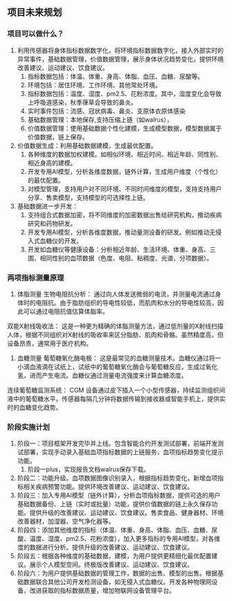 ## 项目未来规划
### 项目可以做什么？
1. 利用传感器将身体指标数据数字化，将环境指标数据数字化，接入外部实时的异常事件，基础数据管理，价值数据管理，展示身体状况趋势变化，提供环境改善建议、运动建议、饮食建议。
   1. 指标数据包括：体温、体重、身高、体脂、血压、血糖、尿酸等。
   2. 环境包括：居住环境、工作环境、其他常处环境。
   3. 指标数据包括：温度、湿度、pm2.5、花粉浓度。其中，湿度变化会导致上呼吸道感染，秋季葎草会导致的鼻炎。
   4. 实时事件包括：流感、冠状病毒、鼻炎、支原体衣原体感染
   5. 基础数据管理：本地保存,支持压缩上链（如walrus），
   6. 价值数据管理：使用基础数据个性化建模，生成模型数据，模型数据属于价值数据，链上保存。
2. 价值数据生成：利用基础数据建模，生成最优配置。
   1. 各种维度的数据加权建模。如相似环境、相近时间、相近年龄、同性别、相近身高的建模。
   2. 开发专用AI模型，分析各维度数据，链外计算，生成用户维度（个性化）的最优配置。
   3. 对模型管理，支持用户对不同环境、不同时间维度的模型，支持支持用户分享、售卖模型，支持模型的可选择性上链。
3. 基础数据进一步开发：
   1. 支持组合式数据加密，将不同维度的加密数据出售给研究机构，推动疾病研究和药物研发。
   2. 开发专用AI模型，分析各维度数据，推动量测设备的研发。例如推动无侵入式血糖仪的开发。
   3. 开发如血糖仪等健康设备：分析相近年龄、生活环境、体重、身高、三围、相同性别的血项数据（色度、电阻、粘稠度、光谱、分项数据）。

### 两项指标测量原理
1. 体脂测量
生物电阻抗分析：
通过向人体发送微弱的电流，并测量电流通过身体时的电阻抗。由于脂肪组织的导电性较低，而肌肉和水分的导电性较高，因此可以通过电阻抗值估算体脂率。

双能X射线吸收法：
这是一种更为精确的体脂测量方法，通过低剂量的X射线扫描人体，根据不同组织对X射线的吸收率来区分脂肪、肌肉和骨骼。虽然精度高，但设备昂贵，通常用于医疗机构。

1. 血糖测量
葡萄糖氧化酶电极：
这是最常见的血糖测量技术。血糖仪通过将一小滴血液滴在试纸上，试纸中的葡萄糖氧化酶会与葡萄糖反应，生成过氧化氢，进而产生电流。血糖仪通过测量电流强度来计算血糖浓度。

连续葡萄糖监测系统：
CGM 设备通过皮下插入一个小型传感器，持续监测组织间液中的葡萄糖水平。传感器每隔几分钟将数据传输到接收器或智能手机上，提供实时的血糖变化趋势。

### 阶段实施计划
1. 阶段一：项目框架开发完毕并上线。包含智能合约开发测试部署，前端开发测试部署，实现手动录入基础血项指标数据的上链服务，血项指标趋势变化提示功能。
   1. 阶段一plus，实现报告文档walrus保存下载。
2. 阶段二：功能升级。血项数据图像识别录入，根据指标趋势变化，新增血项指标相关疾病预警功能。提供环境改善建议、运动建议、饮食建议。
3. 阶段三：加入专用AI模型（链外计算），分析血项指标数据，提供可选的用户基础数据备份、上链（实时或批量）功能，提供价值数据的链上永久保存功能。提供升级的改善建议、运动建议、饮食建议。售卖食品、健身器材、环境改善器材，加湿器、空气净化器等。
4. 阶段四：添加其他维度的指标（体温、体重、身高、体脂、血压、血糖、尿酸、温度、湿度、pm2.5、花粉浓度），加入更多指标的专用AI模型，对各维度的数据进行分析。提供升级的改善建议、运动建议、饮食建议。
5. 阶段五：根据各种维度的基础数据，建模，为用户提供更精细化最优配置建议。展示个人模型空间。终极版改善建议、运动建议、饮食建议。
6. 阶段六：为用户提供基础数据的管理工作，数据的出售、模型的出售。根据基础数据联合其他公司开发检测设备，如无侵入式血糖仪。开发各种物理网设备，改进获取的指标数据质量，增加物联网设备管理平台。
